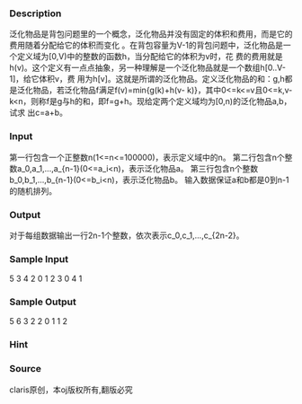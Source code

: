 
### Description
泛化物品是背包问题里的一个概念，泛化物品并没有固定的体积和费用，而是它的费用随着分配给它的体积而变化
。在背包容量为V-1的背包问题中，泛化物品是一个定义域为[0,V)中的整数的函数h，当分配给它的体积为v时，花
费的费用就是h(v)。这个定义有一点点抽象，另一种理解是一个泛化物品就是一个数组h[0..V-1]，给它体积v，费
用为h[v]。这就是所谓的泛化物品。定义泛化物品的和：g,h都是泛化物品，若泛化物品f满足f(v)=min{g(k)+h(v-
k)}，其中0<=k<=v且0<=k,v-k<n，则称f是g与h的和，即f=g+h。现给定两个定义域均为[0,n)的泛化物品a,b，试求
出c=a+b。
### Input
第一行包含一个正整数n(1<=n<=100000)，表示定义域中的n。
第二行包含n个整数a_0,a_1,...,a_{n-1}(0<=a_i<n)，表示泛化物品a。
第三行包含n个整数b_0,b_1,...,b_{n-1}(0<=b_i<n)，表示泛化物品b。
输入数据保证a和b都是0到n-1的随机排列。
### Output
对于每组数据输出一行2n-1个整数，依次表示c_0,c_1,...,c_{2n-2}。
### Sample Input
5
3 4 2 0 1
2 3 0 4 1
### Sample Output
5 6 3 2 2 0 1 1 2
### Hint

### Source
claris原创，本oj版权所有,翻版必究